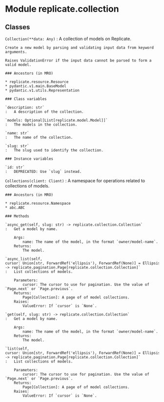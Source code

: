 Module replicate.collection
===========================

Classes
-------

`Collection(**data: Any)`
:   A collection of models on Replicate.
    
    Create a new model by parsing and validating input data from keyword arguments.
    
    Raises ValidationError if the input data cannot be parsed to form a valid model.

    ### Ancestors (in MRO)

    * replicate.resource.Resource
    * pydantic.v1.main.BaseModel
    * pydantic.v1.utils.Representation

    ### Class variables

    `description: str`
    :   A description of the collection.

    `models: Optional[List[replicate.model.Model]]`
    :   The models in the collection.

    `name: str`
    :   The name of the collection.

    `slug: str`
    :   The slug used to identify the collection.

    ### Instance variables

    `id: str`
    :   DEPRECATED: Use `slug` instead.

`Collections(client: Client)`
:   A namespace for operations related to collections of models.

    ### Ancestors (in MRO)

    * replicate.resource.Namespace
    * abc.ABC

    ### Methods

    `async_get(self, slug: str) ‑> replicate.collection.Collection`
    :   Get a model by name.
        
        Args:
            name: The name of the model, in the format `owner/model-name`.
        Returns:
            The model.

    `async_list(self, cursor: Union[str, ForwardRef('ellipsis'), ForwardRef(None)] = Ellipsis) ‑> replicate.pagination.Page[replicate.collection.Collection]`
    :   List collections of models.
        
        Parameters:
            cursor: The cursor to use for pagination. Use the value of `Page.next` or `Page.previous`.
        Returns:
            Page[Collection]: A page of of model collections.
        Raises:
            ValueError: If `cursor` is `None`.

    `get(self, slug: str) ‑> replicate.collection.Collection`
    :   Get a model by name.
        
        Args:
            name: The name of the model, in the format `owner/model-name`.
        Returns:
            The model.

    `list(self, cursor: Union[str, ForwardRef('ellipsis'), ForwardRef(None)] = Ellipsis) ‑> replicate.pagination.Page[replicate.collection.Collection]`
    :   List collections of models.
        
        Parameters:
            cursor: The cursor to use for pagination. Use the value of `Page.next` or `Page.previous`.
        Returns:
            Page[Collection]: A page of of model collections.
        Raises:
            ValueError: If `cursor` is `None`.